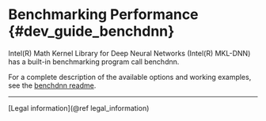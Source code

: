 Benchmarking Performance {#dev_guide_benchdnn}
==============================================

Intel(R) Math Kernel Library for Deep Neural Networks (Intel(R) MKL-DNN) has a
built-in benchmarking program call benchdnn.

For a complete description of the available options and working examples, see
the [benchdnn readme](https://github.com/intel/mkl-dnn/blob/master/tests/benchdnn/README.md).

--------
[Legal information](@ref legal_information)
